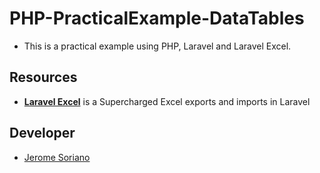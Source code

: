# PHP-PracticalExample-DataTables

- This is a practical example using PHP, Laravel and Laravel Excel.

## Resources

- [**Laravel Excel**](https://laravel-excel.com/) is a Supercharged Excel exports and imports in Laravel

## Developer

- [Jerome Soriano](https://github.com/dvxgit-jsoriano)
